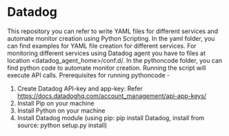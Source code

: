 # Datadog

This repository you can refer to write YAML files for different services and automate monitor creation using Python Scripting. 
In the yaml folder, you can find examples for YAML file creation for different services. For monitoring different services using Datadog agent you have to files at location <datadog_agent_home>/conf.d/. 
In the pythoncode folder, you can find python code to automate monitor creation. Running the script will execute API calls. 
Prerequisites for running pythoncode - 
1. Create Datadog API-key and app-key: Refer https://docs.datadoghq.com/account_management/api-app-keys/ 
2. Install Pip on your machine
3. Install Python on your machine 
4. Install Datadog module (using pip: pip install Datadog, install from source: python setup.py install)
